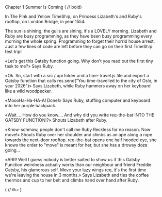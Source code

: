 Chapter 1
Summer Is Coming ( // bold)

In The Pink and Yellow TimeShip,
on Princess Lizabeth's and Ruby's rooftop,
on London Bridge,
in year 1554.

The sun is shining, the gulls are sining, it's a LOVELY morning.
Lizabeth and Ruby are busy programming, as they have been busy programming every morning the whole spring. Programming to forget their horrid house arrest. Just a few lines of code are left before they can go on their first TimeShip test trip!

«Let's get this Gatsby function going. Why don't you read out the first tiny task to me?» Says Ruby.

«Ok. So, start with a
src / api folder and a
time-travel.js file and
export a Gatsby function that calls
res.send("You time-travelled to
the city of Oslo,
in year 2026")» Says Lizabeth, while Ruby hammers away on her keyboard like a wild woodpecker.

«MoooHa-Ha-HA-A! Done!» Says Ruby, stuffing computer and keyboard into her purple backpack.

«Wait....
How do you know....
And why did
you write
req-the-bat
INTO THE
GATSBY
FUNCTION!?» Shouts Lizabeth after Ruby.

«Know-schmow, people don't call me Ruby Reckless for no reason. Now move!» Shouts Ruby over her shoulder and climbs as an ape along a rope towards the next-door rooftop. req-the-bat opens one half hooded eye, she knows the order to "move" is meant for her, but she has a drowsy doze going...

«ARR! Well I guess nobody is better suited to show us if this Gatsby Function weirdness actually works than our neighbour and friend Freddie Catsby, his glamorous self. Move your lazy wings req, it's the first time we're leaving the house in 3 months.» Says Lizabeth and ties the coffee thermos and cup to her belt and climbs hand over hand after Ruby.

( // illu:  )